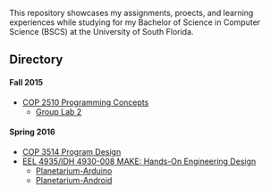 This repository showcases my assignments, proects, and learning experiences while studying for my
Bachelor of Science in Computer Science (BSCS) at the University of South Florida.

## Directory

#### Fall 2015
* [COP 2510 Programming Concepts](cop2510/)
  * [Group Lab 2](https://github.com/KevOrr/insolent-hockeypuck)

#### Spring 2016
* [COP 3514 Program Design](cop3514/)
* [EEL 4935/IDH 4930-008 MAKE: Hands-On Engineering Design](eel4935/)
  * [Planetarium-Arduino](https://github.com/KevOrr/Planetarium-Arduino)
  * [Planetarium-Android](https://github.com/KevOrr/Planetarium-Android)
